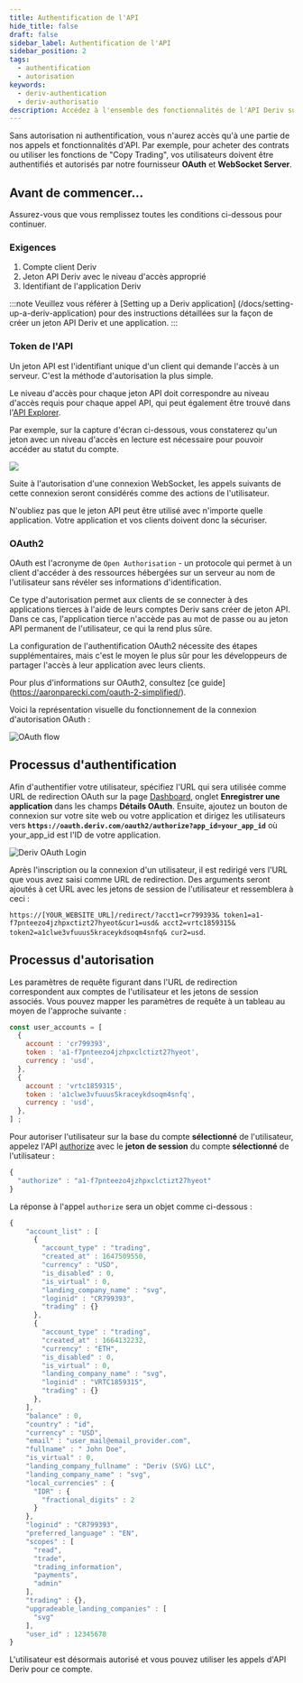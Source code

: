 ```yaml
---
title: Authentification de l'API
hide_title: false
draft: false
sidebar_label: Authentification de l'API
sidebar_position: 2
tags:
  - authentification
  - autorisation
keywords:
  - deriv-authentication
  - deriv-authorisatio
description: Accédez à l'ensemble des fonctionnalités de l'API Deriv sur votre application de trading en authentifiant les utilisateurs avec un jeton API. Apprenez à le faire à l'aide d'un exemple d'API.
---
```


Sans autorisation ni authentification, vous n'aurez accès qu'à une partie de nos appels et fonctionnalités d'API. Par exemple, pour acheter des contrats ou utiliser les fonctions de "Copy Trading", vos utilisateurs doivent être authentifiés et autorisés par notre fournisseur **OAuth** et **WebSocket Server**.

## Avant de commencer...

Assurez-vous que vous remplissez toutes les conditions ci-dessous pour continuer.

### Exigences

1. Compte client Deriv
2. Jeton API Deriv avec le niveau d'accès approprié
3. Identifiant de l'application Deriv

:::note
Veuillez vous référer à [Setting up a Deriv application] (/docs/setting-up-a-deriv-application) pour des instructions détaillées sur la façon de créer un jeton API Deriv et une application.
:::

### Token de l'API

Un jeton API est l'identifiant unique d'un client qui demande l'accès à un serveur. C'est la méthode d'autorisation la plus simple.

Le niveau d'accès pour chaque jeton API doit correspondre au niveau d'accès requis pour chaque appel API, qui peut également être trouvé dans l'[API Explorer](/api-explorer).

Par exemple, sur la capture d'écran ci-dessous, vous constaterez qu'un jeton avec un niveau d'accès en lecture est nécessaire pour pouvoir accéder au statut du compte.

![](/img/acc_status_scope_api_explorer.png)

Suite à l'autorisation d'une connexion WebSocket, les appels suivants de cette connexion seront considérés comme des actions de l'utilisateur.

N'oubliez pas que le jeton API peut être utilisé avec n'importe quelle application. Votre application et vos clients doivent donc la sécuriser.

### OAuth2

OAuth est l'acronyme de `Open Authorisation` - un protocole qui permet à un client d'accéder à des ressources hébergées sur un serveur au nom de l'utilisateur sans révéler ses informations d'identification.

Ce type d'autorisation permet aux clients de se connecter à des applications tierces à l'aide de leurs comptes Deriv sans créer de jeton API. Dans ce cas, l'application tierce n'accède pas au mot de passe ou au jeton API permanent de l'utilisateur, ce qui la rend plus sûre.

La configuration de l'authentification OAuth2 nécessite des étapes supplémentaires, mais c'est le moyen le plus sûr pour les développeurs de partager l'accès à leur application avec leurs clients.

Pour plus d'informations sur OAuth2, consultez [ce guide] (https://aaronparecki.com/oauth-2-simplified/).

Voici la représentation visuelle du fonctionnement de la connexion d'autorisation OAuth :

![OAuth flow](/img/how_oauth_works.png "OAuth flow")

## Processus d'authentification

Afin d'authentifier votre utilisateur, spécifiez l'URL qui sera utilisée comme URL de redirection OAuth sur la page [Dashboard](/dashboard), onglet **Enregistrer une application** dans les champs **Détails OAuth**. Ensuite, ajoutez un bouton de connexion sur votre site web ou votre application et dirigez les utilisateurs vers **`https://oauth.deriv.com/oauth2/authorize?app_id=your_app_id`** où your_app_id est l'ID de votre application.

![Deriv OAuth Login](/img/oauth_login.png "Deriv OAuth Login")

Après l'inscription ou la connexion d'un utilisateur, il est redirigé vers l'URL que vous avez saisi comme URL de redirection. Des arguments seront ajoutés à cet URL avec les jetons de session de l'utilisateur et ressemblera à ceci :

`https://[YOUR_WEBSITE_URL]/redirect/?acct1=cr799393& token1=a1-f7pnteezo4jzhpxctizt27hyeot&cur1=usd& acct2=vrtc1859315& token2=a1clwe3vfuuus5kraceykdsoqm4snfq& cur2=usd`.

## Processus d'autorisation

Les paramètres de requête figurant dans l'URL de redirection correspondent aux comptes de l'utilisateur et les jetons de session associés. Vous pouvez mapper les paramètres de requête à un tableau au moyen de l'approche suivante :

```js showLineNumbers
const user_accounts = [
  {
    account : 'cr799393',
    token : 'a1-f7pnteezo4jzhpxclctizt27hyeot',
    currency : 'usd',
  },
  {
    account : 'vrtc1859315',
    token : 'a1clwe3vfuuus5kraceykdsoqm4snfq',
    currency : 'usd',
  },
] ;
```

Pour autoriser l'utilisateur sur la base du compte **sélectionné** de l'utilisateur, appelez l'API [authorize](/api-explorer#authorize) avec le **jeton de session** du compte **sélectionné** de l'utilisateur :

```js showLineNumbers
{
  "authorize" : "a1-f7pnteezo4jzhpxclctizt27hyeot"
}
```

La réponse à l'appel `authorize` sera un objet comme ci-dessous :

```js showLineNumbers
{
    "account_list" : [
      {
        "account_type" : "trading",
        "created_at" : 1647509550,
        "currency" : "USD",
        "is_disabled" : 0,
        "is_virtual" : 0,
        "landing_company_name" : "svg",
        "loginid" : "CR799393",
        "trading" : {}
      },
      {
        "account_type" : "trading",
        "created_at" : 1664132232,
        "currency" : "ETH",
        "is_disabled" : 0,
        "is_virtual" : 0,
        "landing_company_name" : "svg",
        "loginid" : "VRTC1859315",
        "trading" : {}
      },
    ],
    "balance" : 0,
    "country" : "id",
    "currency" : "USD",
    "email" : "user_mail@email_provider.com",
    "fullname" : " John Doe",
    "is_virtual" : 0,
    "landing_company_fullname" : "Deriv (SVG) LLC",
    "landing_company_name" : "svg",
    "local_currencies" : {
      "IDR" : {
        "fractional_digits" : 2
      }
    },
    "loginid" : "CR799393",
    "preferred_language" : "EN",
    "scopes" : [
      "read",
      "trade",
      "trading_information",
      "payments",
      "admin"
    ],
    "trading" : {},
    "upgradeable_landing_companies" : [
      "svg"
    ],
    "user_id" : 12345678
}
```

L'utilisateur est désormais autorisé et vous pouvez utiliser les appels d'API Deriv pour ce compte.
